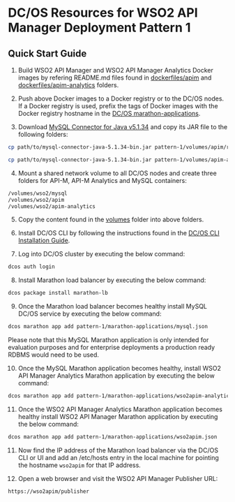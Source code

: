 # DC/OS Resources for WSO2 API Manager Deployment Pattern 1

## Quick Start Guide

1. Build WSO2 API Manager and WSO2 API Manager Analytics Docker images by refering README.md files found in [dockerfiles/apim](../dockerfiles/apim) and [dockerfiles/apim-analytics](../dockerfiles/apim-analytics) folders.

2. Push above Docker images to a Docker registry or to the DC/OS nodes. If a Docker registry is used, prefix the tags of Docker images with the Docker registry hostname in the [DC/OS marathon-applications](marathon-applications/).

3. Download [MySQL Connector for Java v5.1.34](https://downloads.mysql.com/archives/c-j/) and copy its JAR file to the following folders:

````bash
cp path/to/mysql-connector-java-5.1.34-bin.jar pattern-1/volumes/apim/repository/components/lib/mysql-connector-java-5.1.34-bin.jar

cp path/to/mysql-connector-java-5.1.34-bin.jar pattern-1/volumes/apim-analytics/repository/components/lib/mysql-connector-java-5.1.34-bin.jar
````

4. Mount a shared network volume to all DC/OS nodes and create three folders for API-M, API-M Analytics and MySQL containers:

````bash
/volumes/wso2/mysql
/volumes/wso2/apim
/volumes/wso2/apim-analytics
````

5. Copy the content found in the [volumes](volumes/) folder into above folders.

6. Install DC/OS CLI by following the instructions found in the [DC/OS CLI Installation Guide](https://docs.mesosphere.com/1.10/cli/install/).

7. Log into DC/OS cluster by executing the below command:

````bash
dcos auth login
````

8. Install Marathon load balancer by executing the below command:

````bash
dcos package install marathon-lb
````

9. Once the Marathon load balancer becomes healthy install MySQL DC/OS service by executing the below command:

````bash
dcos marathon app add pattern-1/marathon-applications/mysql.json
````

Please note that this MySQL Marathon application is only intended for evaluation purposes and for enterprise deployments a production ready RDBMS would need to be used.

10. Once the MySQL Marathon application becomes healthy, install WSO2 API Manager Analytics Marathon application by executing the below command:

````bash
dcos marathon app add pattern-1/marathon-applications/wso2apim-analytics.json
````

11. Once the WSO2 API Manager Analytics Marathon application becomes healthy install WSO2 API Manager Marathon application by executing the below command:

````bash
dcos marathon app add pattern-1/marathon-applications/wso2apim.json
````

11. Now find the IP address of the Marathon load balancer via the DC/OS CLI or UI and add an /etc/hosts entry in the local machine for pointing the hostname ```wso2apim``` for that IP address.

12. Open a web browser and visit the WSO2 API Manager Publisher URL:

````bash
https://wso2apim/publisher
````